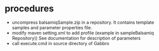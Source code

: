 # procedures #
  * uncompress balsamiqSample.zip in a repository. It contains template samples and parameter properties file.
  * modify maven setting.xml to add profile (example in sampleBalsamiq Repository)) See documentation for description of parameters
  * call execute.cmd in source directory of Gabbro



